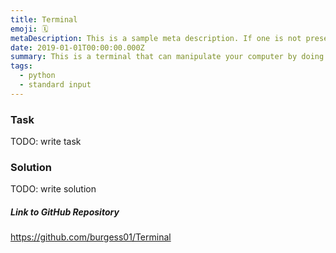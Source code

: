 ```yaml
---
title: Terminal
emoji: 🗓
metaDescription: This is a sample meta description. If one is not present in your page/project's front matter, the default metadata description will be used instead.
date: 2019-01-01T00:00:00.000Z
summary: This is a terminal that can manipulate your computer by doing most basic terminal commands.
tags:
  - python
  - standard input
---
```


### Task

TODO: write task

### Solution

TODO: write solution

##### Link to GitHub Repository

<https://github.com/burgess01/Terminal>
